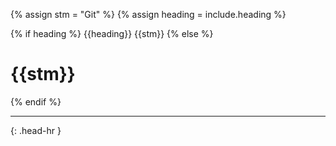 <!-- _includes/docs/env/git/ -->

<!-- USE CASE -->
<!-- 1. include docs/env/git/title.md -->
<!-- 2. include docs/env/git/title.md heading="###" -->

{% assign stm = "Git" %}
{% assign heading = include.heading %}

{% if heading %}
{{heading}} {{stm}}
{% else %}
<h1>{{stm}}</h1>
{% endif %}
<hr>{: .head-hr }
